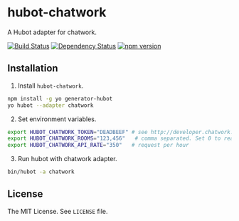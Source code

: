 hubot-chatwork
==============

A Hubot adapter for chatwork.

[![Build Status](https://travis-ci.org/akiomik/hubot-chatwork.svg?branch=master)](https://travis-ci.org/akiomik/hubot-chatwork)
[![Dependency Status](https://gemnasium.com/akiomik/hubot-chatwork.svg)](https://gemnasium.com/akiomik/hubot-chatwork)
[![npm version](https://badge.fury.io/js/hubot-chatwork.svg)](http://badge.fury.io/js/hubot-chatwork)

## Installation

1. Install `hubot-chatwork`.
  ```sh
npm install -g yo generator-hubot
yo hubot --adapter chatwork
  ```

2. Set environment variables.
  ```sh
export HUBOT_CHATWORK_TOKEN="DEADBEEF" # see http://developer.chatwork.com/ja/authenticate.html
export HUBOT_CHATWORK_ROOMS="123,456"   # comma separated. Set 0 to read all rooms
export HUBOT_CHATWORK_API_RATE="350"   # request per hour
  ```

3. Run hubot with chatwork adapter.
  ```sh
bin/hubot -a chatwork
  ```

## License
The MIT License. See `LICENSE` file.
